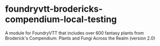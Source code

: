 # foundryvtt-brodericks-compendium-local-testing
A module for FoundryVTT that includes over 600 fantasy plants from Broderick's Compendium: Plants and Fungi Across the Realm (version 2.0)
